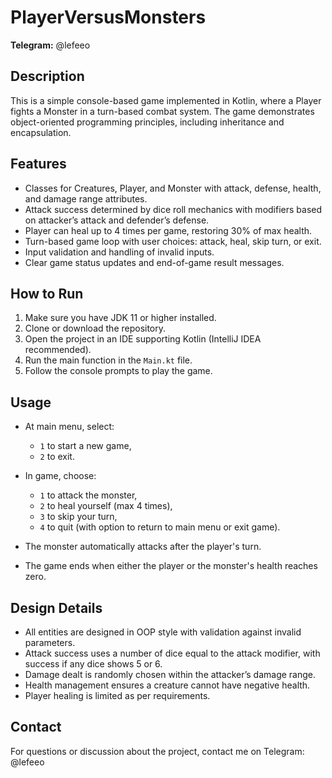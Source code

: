 # PlayerVersusMonsters

**Telegram:** @lefeeo

## Description

This is a simple console-based game implemented in Kotlin, where a Player fights a Monster in a turn-based combat system. The game demonstrates object-oriented programming principles, including inheritance and encapsulation.

## Features

- Classes for Creatures, Player, and Monster with attack, defense, health, and damage range attributes.
- Attack success determined by dice roll mechanics with modifiers based on attacker’s attack and defender’s defense.
- Player can heal up to 4 times per game, restoring 30% of max health.
- Turn-based game loop with user choices: attack, heal, skip turn, or exit.
- Input validation and handling of invalid inputs.
- Clear game status updates and end-of-game result messages.

## How to Run

1. Make sure you have JDK 11 or higher installed.
2. Clone or download the repository.
3. Open the project in an IDE supporting Kotlin (IntelliJ IDEA recommended).
4. Run the main function in the `Main.kt` file.
5. Follow the console prompts to play the game.

## Usage

- At main menu, select:
  - `1` to start a new game,
  - `2` to exit.

- In game, choose:
  - `1` to attack the monster,
  - `2` to heal yourself (max 4 times),
  - `3` to skip your turn,
  - `4` to quit (with option to return to main menu or exit game).

- The monster automatically attacks after the player's turn.
- The game ends when either the player or the monster's health reaches zero.

## Design Details

- All entities are designed in OOP style with validation against invalid parameters.
- Attack success uses a number of dice equal to the attack modifier, with success if any dice shows 5 or 6.
- Damage dealt is randomly chosen within the attacker’s damage range.
- Health management ensures a creature cannot have negative health.
- Player healing is limited as per requirements.

## Contact

For questions or discussion about the project, contact me on Telegram: @lefeeo
